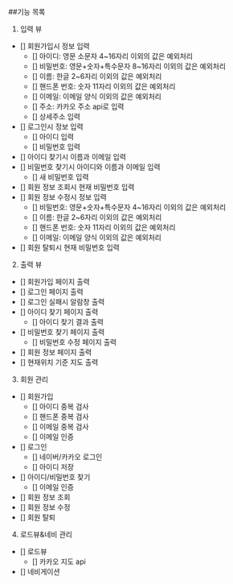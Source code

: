 ##기능 목록

1. 입력 뷰
- [] 회원가입시 정보 입력
	- [] 아이디: 영문 소문자 4~16자리 이외의 값은 예외처리
	- [] 비밀번호: 영문+숫자+특수문자 8~16자리 이외의 값은 예외처리
	- [] 이름: 한글 2~6자리 이외의 값은 예외처리
	- [] 핸드폰 번호: 숫자 11자리 이외의 값은 예외처리
	- [] 이메일: 이메일 양식 이외의 값은 예외처리
	- [] 주소: 카카오 주소 api로 입력
	- [] 상세주소 입력
- [] 로그인시 정보 입력
	- [] 아이디 입력
	- [] 비밀번호 입력
- [] 아이디 찾기시 이름과 이메일 입력
- [] 비밀번호 찾기시 아이디와 이름과 이메일 입력
	- [] 새 비밀번호 입력
- [] 회원 정보 조회시 현재 비밀번호 입력
- [] 회원 정보 수정시 정보 입력
	- [] 비밀번호: 영문+숫자+특수문자 4~16자리 이외의 값은 예외처리
	- [] 이름: 한글 2~6자리 이외의 값은 예외처리
	- [] 핸드폰 번호: 숫자 11자리 이외의 값은 예외처리
	- [] 이메일: 이메일 양식 이외의 값은 예외처리
- [] 회원 탈퇴시 현재 비밀번호 입력

2. 출력 뷰
- [] 회원가입 페이지 출력
- [] 로그인 페이지 출력
- [] 로그인 실패시 알람창 출력
- [] 아이디 찾기 페이지 출력
	- [] 아이디 찾기 결과 출력
- [] 비밀번호 찾기 페이지 출력
	- [] 비밀번호 수정 페이지 출력
- [] 회원 정보 페이지 출력
- [] 현재위치 기준 지도 출력

3. 회원 관리
- [] 회원가입
	- [] 아이디 중복 검사
	- [] 핸드폰 중복 검사
	- [] 이메일 중복 검사
	- [] 이메일 인증
- [] 로그인
	- [] 네이버/카카오 로그인 
	- [] 아이디 저장
- [] 아이디/비밀번호 찾기
	- [] 이메일 인증
- [] 회원 정보 조회
- [] 회원 정보 수정
- [] 회원 탈퇴

4. 로드뷰&네비 관리
- [] 로드뷰
	- [] 카카오 지도 api
- [] 네비게이션





